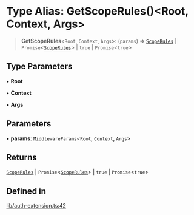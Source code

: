 # Type Alias: GetScopeRules()\<Root, Context, Args\>

> **GetScopeRules**\<`Root`, `Context`, `Args`\>: (`params`) => [`ScopeRules`](ScopeRules.md) \| `Promise`\<[`ScopeRules`](ScopeRules.md)\> \| `true` \| `Promise`\<`true`\>

## Type Parameters

• **Root**

• **Context**

• **Args**

## Parameters

• **params**: `MiddlewareParams`\<`Root`, `Context`, `Args`\>

## Returns

[`ScopeRules`](ScopeRules.md) \| `Promise`\<[`ScopeRules`](ScopeRules.md)\> \| `true` \| `Promise`\<`true`\>

## Defined in

[lib/auth-extension.ts:42](https://github.com/andreisergiu98/baeta/blob/e352a1ec749c5b23df693f5f8373ac0b75347349/packages/extension-auth/lib/auth-extension.ts#L42)
